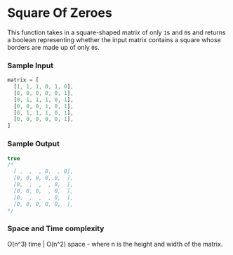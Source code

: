 # Square Of Zeroes

This function takes in a square-shaped matrix of only `1`s and `0`s and returns a boolean representing whether the input matrix contains a square whose borders are made up of only `0`s.

### Sample Input
```javascript
matrix = [
  [1, 1, 1, 0, 1, 0], 
  [0, 0, 0, 0, 0, 1], 
  [0, 1, 1, 1, 0, 1],
  [0, 0, 0, 1, 0, 1], 
  [0, 1, 1, 1, 0, 1], 
  [0, 0, 0, 0, 0, 1],
]
```
### Sample Output
```javascript
true 
/*
  [ ,  ,  , 0,  , 0], 
  [0, 0, 0, 0, 0,  ], 
  [0,  ,  ,  , 0,  ],
  [0, 0, 0,  , 0,  ], 
  [0,  ,  ,  , 0,  ], 
  [0, 0, 0, 0, 0,  ],
*/
```
### Space and Time complexity
O(n^3) time | O(n^2) space - where n is the height and width of the matrix.
